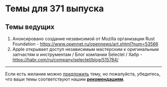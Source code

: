 # Темы для 371 выпуска

## Темы ведущих

1. Анонсировано создание независимой от Mozilla организации Rust Foundation - https://www.opennet.ru/opennews/art.shtml?num=53566
1. Apple открывает доступ независимым мастерским к оригинальным запчастям и инструментам / Блог компании Selectel / Хабр - https://habr.com/ru/company/selectel/blog/515784/

---

Если есть желание можно [предложить](themes_from_listeners.md) тему, но пожалуйста, убедитесь, что ваши темы соответствуют нашим **[рекомендациям](Recommendations_for_the_proposed_topics.md)**.
